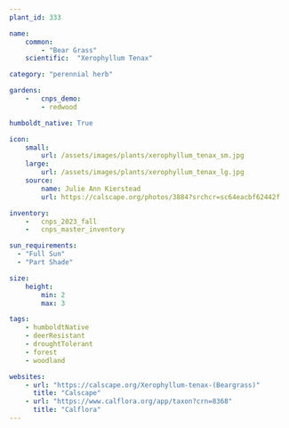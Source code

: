```yaml
---
plant_id: 333 

name: 
    common: 
        - "Bear Grass"  
    scientific:  "Xerophyllum Tenax"   

category: "perennial herb"

gardens:  
    -   cnps_demo:
        - redwood

humboldt_native: True

icon: 
    small: 
        url: /assets/images/plants/xerophyllum_tenax_sm.jpg 
    large: 
        url: /assets/images/plants/xerophyllum_tenax_lg.jpg 
    source: 
        name: Julie Ann Kierstead 
        url: https://calscape.org/photos/3884?srchcr=sc64eacbf62442f 

inventory: 
    -   cnps_2023_fall
    -   cnps_master_inventory

sun_requirements:
  - "Full Sun"
  - "Part Shade"

size:
    height: 
        min: 2 
        max: 3

tags:
    - humboldtNative
    - deerResistant
    - droughtTolerant
    - forest
    - woodland

websites:
    - url: "https://calscape.org/Xerophyllum-tenax-(Beargrass)" 
      title: "Calscape"
    - url: "https://www.calflora.org/app/taxon?crn=8368"
      title: "Calflora"
---
```


